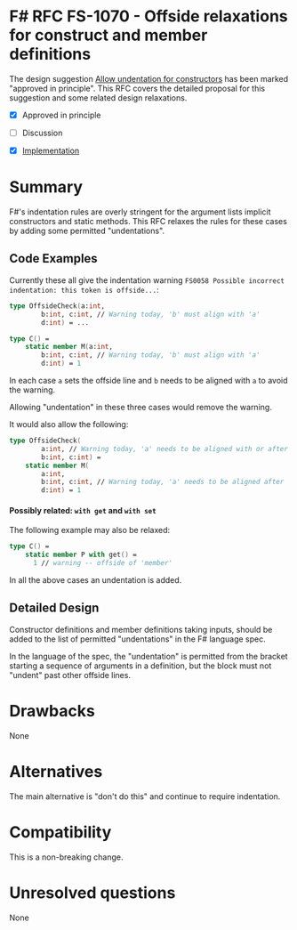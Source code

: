 # F# RFC FS-1070 - Offside relaxations for construct and member definitions

The design suggestion [Allow undentation for constructors](https://github.com/fsharp/fslang-suggestions/issues/724) has been marked "approved in principle".
This RFC covers the detailed proposal for this suggestion and some related design relaxations.

* [x] Approved in principle
* [ ] Discussion
* [x] [Implementation](https://github.com/dotnet/fsharp/pull/6314)


# Summary
[summary]: #summary

F#'s indentation rules are overly stringent for the argument lists implicit constructors and static methods. This RFC relaxes the
rules for these cases by adding some permitted "undentations".

## Code Examples

Currently these all give the indentation warning `FS0058 Possible incorrect indentation: this token is offside...`:

```fsharp
type OffsideCheck(a:int,
        b:int, c:int, // Warning today, 'b' must align with 'a'
        d:int) = ...

type C() =
    static member M(a:int,
        b:int, c:int, // Warning today, 'b' must align with 'a'
        d:int) = 1
```

In each case `a` sets the offside line and `b` needs to be aligned with `a` to avoid the warning.

Allowing "undentation" in these three cases would remove the warning.

It would also allow the following:

```fsharp
type OffsideCheck(
        a:int, // Warning today, 'a' needs to be aligned with or after '('.
        b:int, c:int) =
    static member M(
        a:int,
        b:int, c:int, // Warning today, 'a' needs to be aligned after '('.
        d:int) = 1
```

#### Possibly related: `with get` and `with set`
The following example may also be relaxed:

```fsharp
type C() =
    static member P with get() =
      1 // warning -- offside of 'member'
```

In all the above cases an undentation is added.

## Detailed Design

Constructor definitions and member definitions taking inputs, should be added to the list of permitted "undentations" in the F# language spec.

In the language of the spec, the "undentation" is permitted from the bracket starting a sequence of arguments in a definition, but the block must not "undent" past other offside lines.

# Drawbacks
[drawbacks]: #drawbacks

None

# Alternatives
[alternatives]: #alternatives

The main alternative is "don't do this" and continue to require indentation.

# Compatibility
[compatibility]: #compatibility

This is a non-breaking change.

# Unresolved questions
[unresolved]: #unresolved-questions

None
